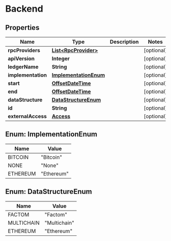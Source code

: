 
# Backend

## Properties
Name | Type | Description | Notes
------------ | ------------- | ------------- | -------------
**rpcProviders** | [**List&lt;RpcProvider&gt;**](RpcProvider.md) |  |  [optional]
**apiVersion** | **Integer** |  |  [optional]
**ledgerName** | **String** |  |  [optional]
**implementation** | [**ImplementationEnum**](#ImplementationEnum) |  |  [optional]
**start** | [**OffsetDateTime**](OffsetDateTime.md) |  |  [optional]
**end** | [**OffsetDateTime**](OffsetDateTime.md) |  |  [optional]
**dataStructure** | [**DataStructureEnum**](#DataStructureEnum) |  |  [optional]
**id** | **String** |  |  [optional]
**externalAccess** | [**Access**](Access.md) |  |  [optional]


<a name="ImplementationEnum"></a>
## Enum: ImplementationEnum
Name | Value
---- | -----
BITCOIN | &quot;Bitcoin&quot;
NONE | &quot;None&quot;
ETHEREUM | &quot;Ethereum&quot;


<a name="DataStructureEnum"></a>
## Enum: DataStructureEnum
Name | Value
---- | -----
FACTOM | &quot;Factom&quot;
MULTICHAIN | &quot;Multichain&quot;
ETHEREUM | &quot;Ethereum&quot;



